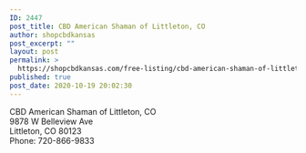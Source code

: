 ```yaml
---
ID: 2447
post_title: CBD American Shaman of Littleton, CO
author: shopcbdkansas
post_excerpt: ""
layout: post
permalink: >
  https://shopcbdkansas.com/free-listing/cbd-american-shaman-of-littleton-co/
published: true
post_date: 2020-10-19 20:02:30
---
```

<!-- wp:paragraph -->
<p>CBD American Shaman of Littleton, CO<br>9878 W Belleview Ave<br>Littleton, CO 80123<br>Phone: 720-866-9833</p>
<!-- /wp:paragraph -->

<!-- wp:block {"ref":2251} /-->